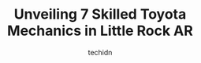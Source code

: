 ---
layout: ampstory
image: https://images.unsplash.com/photo-1580540149927-0d212125eadb?ixlib=rb-4.0.3&ixid=MnwxMjA3fDB8MHxwaG90by1wYWdlfHx8fGVufDB8fHx8&auto=format&fit=crop&w=640&h=853&q=80
author: techidn
featured: false
description: Experience the excellence of automotive service by visiting the 7 best Toyota Mechanic in Little Rock AR, USA. With their expertise, attention to detail, and commitment to customer satisfact
title: Unveiling 7 Skilled Toyota Mechanics in Little Rock AR
cover:
   title: Unveiling 7 Skilled Toyota Mechanics in Little Rock AR
   subtitle: Rickpate
   background: https://images.unsplash.com/photo-1580540149927-0d212125eadb?ixlib=rb-4.0.3&ixid=MnwxMjA3fDB8MHxwaG90by1wYWdlfHx8fGVufDB8fHx8&auto=format&fit=crop&w=640&h=853&q=80

pages: 
 - layout: thirds
   top: <h1>#1 922 Automotive Argenta</h1>
   bottom: "<p>Had a wonderful experience during a time of great need with my car! They are so helpful, friendly and willing to accommodate to the best of their ability. The technician </p>"
   background: https://www.knot35.com/toplist/wp-content/uploads/2023/06/best-toyota-mechanic-1-in-little-rock-ar-1685836463.jpeg
   backgroundblur: true
 - layout: thirds
   top: <h1>#2 Pinnacle Automotive</h1>
   bottom: "<p>1905 Hinson Loop Rd, Little Rock, AR 72212, United States</p>"
   background: https://www.knot35.com/toplist/wp-content/uploads/2023/06/best-toyota-mechanic-2-in-little-rock-ar-1685836463.jpeg
   cta:
      link: https://www.knot35.com/toplist/unveiling-7-skilled-toyota-mechanics-in-little-rock-ar/
      text: Unveiling 7 Skilled Toyota Mechanics in Little Rock AR
 - layout: thirds
   top: <h1>#3 Landers Toyota Service Department</h1>
   bottom: "<p>10825 Colonel Glenn Rd, Little Rock, AR 72204, United States</p>"
   background: https://www.knot35.com/toplist/wp-content/uploads/2023/06/best-toyota-mechanic-3-in-little-rock-ar-1685836464.jpeg
   cta:
      link: https://www.knot35.com/toplist/unveiling-7-skilled-toyota-mechanics-in-little-rock-ar/
      text: Unveiling 7 Skilled Toyota Mechanics in Little Rock AR
 - layout: thirds
   top: <h1>#4 Donnies Foreign Car Services</h1>
   bottom: "<p>104 Markham Park Dr, Little Rock, AR 72211, United States</p>"
   background: https://images.unsplash.com/photo-1567095761054-7a02e69e5c43?ixlib=rb-4.0.3&ixid=MnwxMjA3fDB8MHxwaG90by1wYWdlfHx8fGVufDB8fHx8&auto=format&fit=crop&w=640&h=853&q=80
   cta:
      link: https://www.knot35.com/toplist/unveiling-7-skilled-toyota-mechanics-in-little-rock-ar/
      text: Unveiling 7 Skilled Toyota Mechanics in Little Rock AR
 - layout: thirds
   top: <h1>#5 Dragon Brothers Automotive</h1>
   bottom: "<p>5401 Asher Ave, Little Rock, AR 72204, United States</p>"
   background: https://images.unsplash.com/photo-1618005182384-a83a8bd57fbe?ixlib=rb-4.0.3&ixid=MnwxMjA3fDB8MHxwaG90by1wYWdlfHx8fGVufDB8fHx8&auto=format&fit=crop&w=640&h=853&q=80
   cta:
      link: https://www.knot35.com/toplist/unveiling-7-skilled-toyota-mechanics-in-little-rock-ar/
      text: Unveiling 7 Skilled Toyota Mechanics in Little Rock AR
 - layout: thirds
   top: <h1>#6 Mobile Mechanic Little Rock</h1>
   bottom: "<p>3908 E Broadway St, North Little Rock, AR 72114, United States</p>"
   background: https://images.unsplash.com/photo-1509114397022-ed747cca3f65?ixlib=rb-4.0.3&ixid=MnwxMjA3fDB8MHxwaG90by1wYWdlfHx8fGVufDB8fHx8&auto=format&fit=crop&w=640&h=853&q=80
   cta:
      link: https://www.knot35.com/toplist/unveiling-7-skilled-toyota-mechanics-in-little-rock-ar/
      text: Unveiling 7 Skilled Toyota Mechanics in Little Rock AR
 - layout: thirds
   top: <h1>#7 360 Auto</h1>
   bottom: "<p>3823 Pike Ave, North Little Rock, AR 72118, United States</p>"
   background: https://images.unsplash.com/photo-1536745287225-21d689278fd1?ixlib=rb-4.0.3&ixid=MnwxMjA3fDB8MHxwaG90by1wYWdlfHx8fGVufDB8fHx8&auto=format&fit=crop&w=640&h=853&q=80
   cta:
      link: https://www.knot35.com/toplist/unveiling-7-skilled-toyota-mechanics-in-little-rock-ar/
      text: Unveiling 7 Skilled Toyota Mechanics in Little Rock AR
 - layout: thirds
   middle: Continue reading...
   background: https://images.unsplash.com/photo-1564951434112-64d74cc2a2d7?ixlib=rb-4.0.3&ixid=MnwxMjA3fDB8MHxwaG90by1wYWdlfHx8fGVufDB8fHx8&auto=format&fit=crop&w=640&h=853&q=80
   cta:
      link: https://www.knot35.com/toplist/unveiling-7-skilled-toyota-mechanics-in-little-rock-ar/
      text: Unveiling 7 Skilled Toyota Mechanics in Little Rock AR
      
---